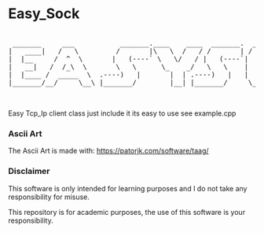 # Easy_Sock
<pre>

 _______     ___           _______.____    ____  _______.  ______     ______  __  ___ 
|   ____|   /   \         /       |\   \  /   / /       | /  __  \   /      ||  |/  / 
|  |__     /  ^  \       |   (----` \   \/   / |   (----`|  |  |  | |  ,----'|  '  /  
|   __|   /  /_\  \       \   \      \_    _/   \   \    |  |  |  | |  |     |    <   
|  |____ /  _____  \  .----)   |       |  | .----)   |   |  `--'  | |  `----.|  .  \  
|_______/__/     \__\ |_______/        |__| |_______/     \______/   \______||__|\__\ 
                                                                                      
  </pre>
Easy Tcp_Ip client class just include it its easy to use see example.cpp

### Ascii Art
The Ascii Art is made with: https://patorjk.com/software/taag/


### Disclaimer
This software is only intended for learning purposes and I do not take any responsibility for misuse. 

This repository is for academic purposes, the use of this software is your responsibility.
